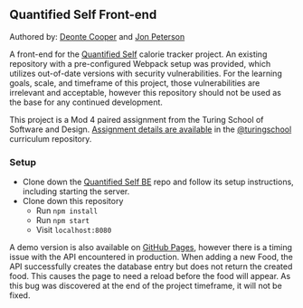 ## Quantified Self Front-end
Authored by: [Deonte Cooper](https://github.com/djc00p) and [Jon Peterson](https://github.com/joequincy)

A front-end for the [Quantified Self](https://github.com/joequincy/quantified-self-be) calorie tracker project. An existing repository with a pre-configured Webpack setup was provided, which utilizes out-of-date versions with security vulnerabilities. For the learning goals, scale, and timeframe of this project, those vulnerabilities are irrelevant and acceptable, however this repository should not be used as the base for any continued development.

This project is a Mod 4 paired assignment from the Turing School of Software and Design. [Assignment details are available](https://github.com/turingschool/backend-curriculum-site/blob/66a39813572f453700ab944948ecf698b0b75d42/module4/projects/quantified_self/qs_server_side.md) in the [@turingschool](https://github.com/turingschool) curriculum repository.

### Setup
- Clone down the [Quantified Self BE](https://github.com/joequincy/quantified-self-be) repo and follow its setup instructions, including starting the server.
- Clone down this repository
  - Run `npm install`
  - Run `npm start`
  - Visit `localhost:8080`

A demo version is also available on [GitHub Pages](https://joequincy.github.io/quantified-self-fe), however there is a timing issue with the API encountered in production. When adding a new Food, the API successfully creates the database entry but does not return the created food. This causes the page to need a reload before the food will appear. As this bug was discovered at the end of the project timeframe, it will not be fixed.
